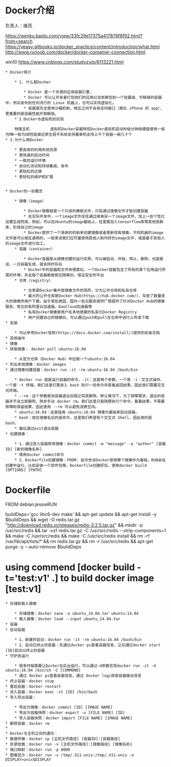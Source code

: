# Docker介绍

负责人：维亮

https://wenku.baidu.com/view/33fc29e17375a417876f8f92.html?from=search
https://yeasy.gitbooks.io/docker_practice/content/introduction/what.html
http://www.runoob.com/docker/docker-container-connection.html

win10
https://www.cnblogs.com/studyzy/p/6113221.html

	* Docker简介

		* 1. 什么是Docker

			* Docker 是一个开源的应用容器引擎，
			* Docker 可以让开发者打包他们的应用以及依赖包到一个轻量级、可移植的容器中，然后发布到任何流行的 Linux 机器上，也可以实现虚拟化。
			* 容器是完全使用沙箱机制，相互之间不会有任何接口（类似 iPhone 的 app），更重要的是容器性能开销极低。
		* 2.Docker与虚拟机的区别

        物理主机         虚拟机Docker容器特性Docker虚拟机启动秒级分钟级硬盘使用一般为MB一般为GB性能接近原生弱于系统支持量单机支持上千个容器一般几十个
	* 3.为什么用Docker

		* 更高效的利用系统资源
		* 更快速的启动时间
		* 一致的运行环境
		* 自动化测试和持续集成、发布
		* 更轻松的迁移
		* 更轻松的维护和扩展


	* Docker的一些概念

		* 镜像（image）

			* Docker镜像就是一个只读的模板文件，只有通过镜像文件才能创建容器
			* 在实际开发中，一个image文件往往通过继承另一个image文件，加上一些个性化设置生成而成，例如，可以在Ubuntu的image基础上，往里面加入tensorflow库等其他依赖库，形成自己的image
			* Docker提供了一个简单的机制来创建镜像或者更新现有镜像，不同机器的image文件是可以相互通用的，一般来说我们应尽量使用其他人制作好的image文件，或是基于其他人的image文件进行加工。
		* 容器（container）

			* Docker容器是从镜像创建的运行实例，可以被启动，开始，停止，删除。也就是说，一旦容器生成，就会同时存在
			* Docker中的容器和文件夹很类似，一个Docker容器包含了所有的某个应用运行所需的环境，并且每个容器都是相互隔离的，保证安全的平台
		* 仓库（registry）

			* 仓库是Docker集中放镜像文件的场所，分为公开仓库和私有仓库
			* 最大的公开仓库是Docker Hub(https://hub.docker.com/)，存放了数量庞大的镜像供用户下载，由于某些原因，国内一些云服务提供厂商提供了针对Docker Hub的镜像服务，常见的有阿里云加速器，DaoCloud加速器等
			* 私有Docker镜像是用户在本地搭建的私有化Docker Registry
			* 用户创建自己的镜像后，可以通过push和pull在仓库中进行上传或下载
	* 安装

		* 可以参考Docker官网(https://docs.docker.com/install/)提供的安装文档
	* 具体操作
	* 镜像
	* 获取镜像： docker pull ubuntu:16.04

		* 从官方仓库（Docker Hub）中拉取一个ubuntu:16.04
	* 列出本地镜像：docker images
	* 通过镜像创建容器：docker run -it -rm ubuntu:16.04 /bash/bin

		* docker run 就是运行容器的命令，-it：这是两个参数，一个是 -i：交互式操作，一个是 -t 终端。我们这里打算进入 bash 执行一些命令并查看返回结果，因此我们需要交互式终端。
		* --rm：这个参数是说容器退出后随之将其删除。默认情况下，为了排障需求，退出的容器并不会立即删除，除非手动 docker rm。我们这里只是随便执行个命令，看看结果，不需要排障和保留结果，因此使用 --rm 可以避免浪费空间。
		* ubuntu:16.04：这是指用 ubuntu:16.04 镜像为基础来启动容器。
		* bash：放在镜像名后的是命令，这里我们希望有个交互式 Shell，因此用的是 bash。
		* 最后通过exit退出容器
	* 创建镜像：

		* 1、通过进入容器修改镜像：docker commit -m "message" -a "author" [容器ID] [新的镜像名称]
		* 慎用docker commit命令
		* 2、Dockerfile创建镜像：FROM: 指令告诉Docker使用哪个镜像作为基础，RUN会在创建中运行，比如安装一个软件包等。Dockerfile创建好后，使用docker build [OPTIONS] [PATH]

# Dockerfile
FROM debian:jessieRUN 

buildDeps='gcc libc6-dev make' \&& apt-get update \&& apt-get install -y $buildDeps \&& wget -O redis.tar.gz "http://download.redis.io/releases/redis-3.2.5.tar.gz" \&& mkdir -p /usr/src/redis \&& tar -xzf redis.tar.gz -C /usr/src/redis --strip-components=1 \&& make -C /usr/src/redis \&& make -C /usr/src/redis install \&& rm -rf /var/lib/apt/lists/* \&& rm redis.tar.gz \&& rm -r /usr/src/redis \&& apt-get purge -y --auto-remove $buildDeps

# using commend [docker build -t='test:v1' .] to build docker image [test:v1]


	* 存储和载入镜像

		* 存储镜像：docker save -o ubuntu_14.04.tar ubuntu:14.04
		* 载入镜像：docker load --input ubuntu_14.04.tar
	* 容器
	* 启动容器

		* 1、新建并启动：docker run -it -rm ubuntu:16.04 /bash/bin
		* 2、启动已终止的容器：先通过docker ps查看容器信息，之后通过docker start [ID]启动以终止的容器
	* 守护态运行

		* 很多时候需要让Docker在后台运行，可以通过-d参数实现docker run -it -d ubuntu:16.04 /bin/sh -C [COMMOND]
		* 通过 docker ps查看容器信息，通过 docker logs获取容器输出信息
	* 终止容器：docker stop
	* 重启容器：docker restart
	* 进入容器：docker exec -it [ID] /bin/bash
	* 导入导出容器：

		* 导出为镜像：docker commit [ID] [IMAGE NAME]
		* 导出为容器快照：docker export -o [FILE NAME] [ID] 
		* 导入容器快照：docker import [FILE NAME] [IMAGE NAME]
	* 删除容器：docker rm
	* 
	* Docker与主机之间的通讯：
	* 数据传输：docker cp [主机文件路径] [容器ID]:[容器路径]
	* 目录挂载：docker run -v [主机文件路径]:[镜像路径] [镜像名称]
	* 端口映射：docker run -p 8000
	* 图像显示：docker run -v /tmp/.X11-unix:/tmp/.X11-unix -e DISPLAY=unix$DISPLAY


